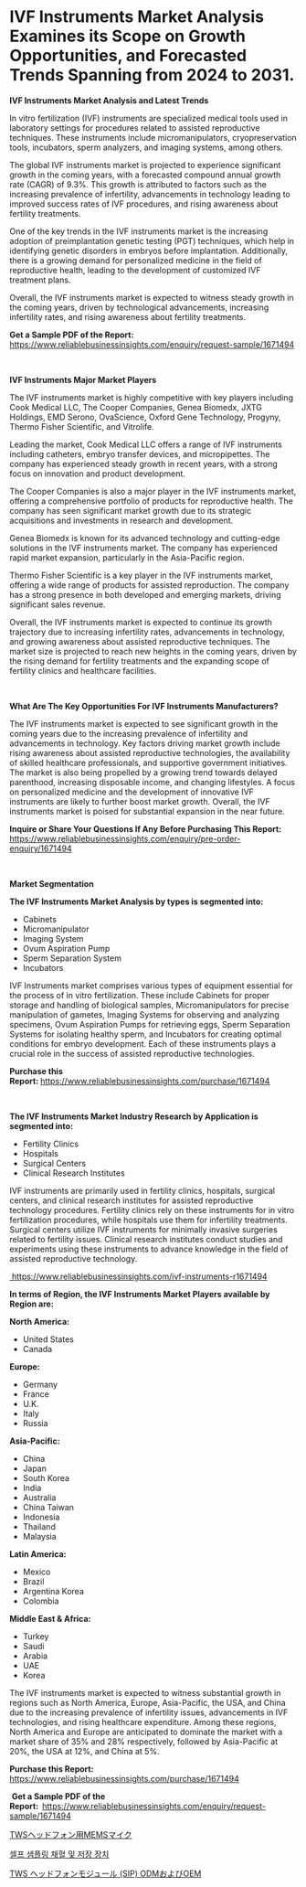 <p><h1>IVF Instruments Market Analysis Examines its Scope on Growth Opportunities, and Forecasted Trends Spanning from 2024 to 2031.</h1></p><p><strong>IVF Instruments Market Analysis and Latest Trends</strong></p>
<p><p>In vitro fertilization (IVF) instruments are specialized medical tools used in laboratory settings for procedures related to assisted reproductive techniques. These instruments include micromanipulators, cryopreservation tools, incubators, sperm analyzers, and imaging systems, among others.</p><p>The global IVF instruments market is projected to experience significant growth in the coming years, with a forecasted compound annual growth rate (CAGR) of 9.3%. This growth is attributed to factors such as the increasing prevalence of infertility, advancements in technology leading to improved success rates of IVF procedures, and rising awareness about fertility treatments.</p><p>One of the key trends in the IVF instruments market is the increasing adoption of preimplantation genetic testing (PGT) techniques, which help in identifying genetic disorders in embryos before implantation. Additionally, there is a growing demand for personalized medicine in the field of reproductive health, leading to the development of customized IVF treatment plans.</p><p>Overall, the IVF instruments market is expected to witness steady growth in the coming years, driven by technological advancements, increasing infertility rates, and rising awareness about fertility treatments.</p></p>
<p><strong>Get a Sample PDF of the Report:&nbsp;</strong> <a href="https://www.reliablebusinessinsights.com/enquiry/request-sample/1671494">https://www.reliablebusinessinsights.com/enquiry/request-sample/1671494</a></p>
<p>&nbsp;</p>
<p><strong>IVF Instruments Major Market Players</strong></p>
<p><p>The IVF instruments market is highly competitive with key players including Cook Medical LLC, The Cooper Companies, Genea Biomedx, JXTG Holdings, EMD Serono, OvaScience, Oxford Gene Technology, Progyny, Thermo Fisher Scientific, and Vitrolife.</p><p>Leading the market, Cook Medical LLC offers a range of IVF instruments including catheters, embryo transfer devices, and micropipettes. The company has experienced steady growth in recent years, with a strong focus on innovation and product development.</p><p>The Cooper Companies is also a major player in the IVF instruments market, offering a comprehensive portfolio of products for reproductive health. The company has seen significant market growth due to its strategic acquisitions and investments in research and development.</p><p>Genea Biomedx is known for its advanced technology and cutting-edge solutions in the IVF instruments market. The company has experienced rapid market expansion, particularly in the Asia-Pacific region.</p><p>Thermo Fisher Scientific is a key player in the IVF instruments market, offering a wide range of products for assisted reproduction. The company has a strong presence in both developed and emerging markets, driving significant sales revenue.</p><p>Overall, the IVF instruments market is expected to continue its growth trajectory due to increasing infertility rates, advancements in technology, and growing awareness about assisted reproductive techniques. The market size is projected to reach new heights in the coming years, driven by the rising demand for fertility treatments and the expanding scope of fertility clinics and healthcare facilities.</p></p>
<p>&nbsp;</p>
<p><strong>What Are The Key Opportunities For IVF Instruments Manufacturers?</strong></p>
<p><p>The IVF instruments market is expected to see significant growth in the coming years due to the increasing prevalence of infertility and advancements in technology. Key factors driving market growth include rising awareness about assisted reproductive technologies, the availability of skilled healthcare professionals, and supportive government initiatives. The market is also being propelled by a growing trend towards delayed parenthood, increasing disposable income, and changing lifestyles. A focus on personalized medicine and the development of innovative IVF instruments are likely to further boost market growth. Overall, the IVF instruments market is poised for substantial expansion in the near future.</p></p>
<p><strong>Inquire or Share Your Questions If Any Before Purchasing This Report:</strong> <a href="https://www.reliablebusinessinsights.com/enquiry/pre-order-enquiry/1671494">https://www.reliablebusinessinsights.com/enquiry/pre-order-enquiry/1671494</a></p>
<p>&nbsp;</p>
<p><strong>Market Segmentation</strong></p>
<p><strong>The IVF Instruments Market Analysis by types is segmented into:</strong></p>
<p><ul><li>Cabinets</li><li>Micromanipulator</li><li>Imaging System</li><li>Ovum Aspiration Pump</li><li>Sperm Separation System</li><li>Incubators</li></ul></p>
<p><p>IVF Instruments market comprises various types of equipment essential for the process of in vitro fertilization. These include Cabinets for proper storage and handling of biological samples, Micromanipulators for precise manipulation of gametes, Imaging Systems for observing and analyzing specimens, Ovum Aspiration Pumps for retrieving eggs, Sperm Separation Systems for isolating healthy sperm, and Incubators for creating optimal conditions for embryo development. Each of these instruments plays a crucial role in the success of assisted reproductive technologies.</p></p>
<p><strong>Purchase this Report:&nbsp;</strong><a href="https://www.reliablebusinessinsights.com/purchase/1671494">https://www.reliablebusinessinsights.com/purchase/1671494</a></p>
<p>&nbsp;</p>
<p><strong>The IVF Instruments Market Industry Research by Application is segmented into:</strong></p>
<p><ul><li>Fertility Clinics</li><li>Hospitals</li><li>Surgical Centers</li><li>Clinical Research Institutes</li></ul></p>
<p><p>IVF instruments are primarily used in fertility clinics, hospitals, surgical centers, and clinical research institutes for assisted reproductive technology procedures. Fertility clinics rely on these instruments for in vitro fertilization procedures, while hospitals use them for infertility treatments. Surgical centers utilize IVF instruments for minimally invasive surgeries related to fertility issues. Clinical research institutes conduct studies and experiments using these instruments to advance knowledge in the field of assisted reproductive technology.</p></p>
<p><a href="https://www.reliablebusinessinsights.com/ivf-instruments-r1671494">&nbsp;https://www.reliablebusinessinsights.com/ivf-instruments-r1671494</a></p>
<p><strong>In terms of Region, the IVF Instruments Market Players available by Region are:</strong></p>
<p>
    <p> <strong> North America: </strong>
        <ul>
            <li>United States</li>
            <li>Canada</li>
        </ul>
        </p> 
    <p> <strong> Europe: </strong>
        <ul>
            <li>Germany</li>
            <li>France</li>
            <li>U.K.</li>
            <li>Italy</li>
            <li>Russia</li>
        </ul>
        </p> 
    <p> <strong> Asia-Pacific: </strong>
        <ul>
            <li>China</li>
            <li>Japan</li>
            <li>South Korea</li>
            <li>India</li>
            <li>Australia</li>
            <li>China Taiwan</li>
            <li>Indonesia</li>
            <li>Thailand</li>
            <li>Malaysia</li>
        </ul>
        </p> 
    <p> <strong> Latin America: </strong>
        <ul>
            <li>Mexico</li>
            <li>Brazil</li>
            <li>Argentina Korea</li>
            <li>Colombia</li>
        </ul>
        </p> 
    <p> <strong> Middle East & Africa: </strong>
        <ul>
            <li>Turkey</li>
            <li>Saudi</li>
            <li>Arabia</li>
            <li>UAE</li>
            <li>Korea</li>
        </ul>
    </p>
    </p>
<p><p>The IVF instruments market is expected to witness substantial growth in regions such as North America, Europe, Asia-Pacific, the USA, and China due to the increasing prevalence of infertility issues, advancements in IVF technologies, and rising healthcare expenditure. Among these regions, North America and Europe are anticipated to dominate the market with a market share of 35% and 28% respectively, followed by Asia-Pacific at 20%, the USA at 12%, and China at 5%.</p></p>
<p><strong>Purchase this Report: </strong><a href="https://www.reliablebusinessinsights.com/purchase/1671494">https://www.reliablebusinessinsights.com/purchase/1671494</a></p>
<p>&nbsp;<strong>Get a Sample PDF of the Report:&nbsp;&nbsp;</strong><a href="https://www.reliablebusinessinsights.com/enquiry/request-sample/1671494">https://www.reliablebusinessinsights.com/enquiry/request-sample/1671494</a></p>
<p><strong></strong></p>
<p><p><a href="https://github.com/leigh4852023/Market-Research-Report-List-1/blob/main/1228888106929.md">TWSヘッドフォン用MEMSマイク</a></p><p><a href="https://medium.com/@florianwolf50/%EC%9E%90%EA%B0%80-%EC%B1%84%EC%B7%A8%ED%98%88%EC%95%A1-%EC%A0%80%EC%9E%A5-%EB%B0%8F-%EB%B3%B4%EA%B4%80-%EC%9E%A5%EC%B9%98-%EC%8B%9C%EC%9E%A5%EC%9D%80-%EC%8B%9C%EC%9E%A5-%EC%A0%90%EC%9C%A0%EC%9C%A8-%EA%B7%9C%EB%AA%A8-%EB%B0%8F-2031%EB%85%84%EA%B9%8C%EC%A7%80-%EC%98%88%EC%83%81%EB%90%9C-%EC%98%88%EC%B8%A1%EC%97%90-%EC%B4%88%EC%A0%90%EC%9D%84-%EB%A7%9E%EC%B6%94%EA%B3%A0-%EC%9E%88%EC%8A%B5%EB%8B%88%EB%8B%A4-5777bd0ea815">셀프 샘플링 채혈 및 저장 장치</a></p><p><a href="https://github.com/SimeonBode1/Market-Research-Report-List-1/blob/main/4175241106930.md">TWS ヘッドフォンモジュール (SIP) ODMおよびOEM</a></p></p>